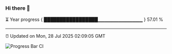 ### Hi there 👋

⏳ Year progress { █████████████████▁▁▁▁▁▁▁▁▁▁▁▁▁ } 57.01 %

---

⏰ Updated on Mon, 28 Jul 2025 02:09:05 GMT

![Progress Bar CI](https://github.com/liununu/liununu/workflows/Progress%20Bar%20CI/badge.svg)
